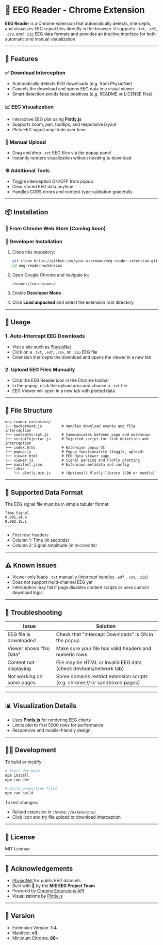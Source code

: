 # 🧠 EEG Reader - Chrome Extension

**EEG Reader** is a Chrome extension that automatically detects, intercepts, and visualizes EEG signal files directly in the browser. It supports `.txt`, `.edf`, `.csv`, and `.zip` EEG data formats and provides an intuitive interface for both automatic and manual visualization.

---

## 🚀 Features

### ✅ Download Interception
- Automatically detects EEG downloads (e.g. from PhysioNet)
- Cancels the download and opens EEG data in a visual viewer
- Smart detection avoids false positives (e.g. README or LICENSE files)

### 📈 EEG Visualization
- Interactive EEG plot using **Plotly.js**
- Supports zoom, pan, tooltips, and responsive layout
- Plots EEG signal amplitude over time

### 🧪 Manual Upload
- Drag and drop `.txt` EEG files via the popup panel
- Instantly renders visualization without needing to download

### ⚙️ Additional Tools
- Toggle interception ON/OFF from popup
- Clear stored EEG data anytime
- Handles CORS errors and content-type validation gracefully

---

## 📦 Installation

### 🔗 From Chrome Web Store (Coming Soon)

### 🧪 Developer Installation

1. Clone this repository:
   ```bash
   git clone https://github.com/your-username/eeg-reader-extension.git
   cd eeg-reader-extension
   ```

2. Open Google Chrome and navigate to:
   ```
   chrome://extensions/
   ```

3. Enable **Developer Mode**

4. Click **Load unpacked** and select the extension root directory

---

## 🧠 Usage

### 1. Auto-Intercept EEG Downloads
- Visit a site such as [PhysioNet](https://physionet.org/)
- Click on a `.txt`, `.edf`, `.csv`, or `.zip` EEG file
- Extension intercepts the download and opens the viewer in a new tab

### 2. Upload EEG Files Manually
- Click the EEG Reader icon in the Chrome toolbar
- In the popup, click the upload area and choose a `.txt` file
- EEG Viewer will open in a new tab with plotted data

---

## 📁 File Structure

```
eeg-reader-extension/
├── background.js         # Handles download events and file interception
├── contentScript.js      # Communicates between page and extension
├── scriptInjector.js     # Injected script for link detection and interception
├── index.html            # Extension popup UI
├── popup.js              # Popup functionality (toggle, upload)
├── viewer.html           # EEG data viewer page
├── viewer.js             # Signal parsing and Plotly plotting
├── manifest.json         # Extension metadata and config
└── libs/
    └── plotly.min.js     # (Optional) Plotly library (CDN or bundle)
```

---

## 🔢 Supported Data Format

The EEG signal file must be in simple tabular format:

```
Time,Signal
0.001,14.5
0.002,15.1
...
```

- First row: headers
- Column 1: Time (in seconds)
- Column 2: Signal amplitude (in microvolts)

---

## ⚠️ Known Issues

- Viewer only loads `.txt` manually (intercept handles `.edf`, `.csv`, `.zip`)
- Does not support multi-channel EEG yet
- Interception may fail if page disables content scripts or uses custom download logic

---

## 🧰 Troubleshooting

| Issue                        | Solution                                                             |
|-----------------------------|----------------------------------------------------------------------|
| EEG file is downloaded      | Check that "Intercept Downloads" is ON in the popup                 |
| Viewer shows "No Data"      | Make sure your file has valid headers and numeric rows              |
| Content not displaying      | File may be HTML or invalid EEG data (check devtools/network tab)   |
| Not working on some pages   | Some domains restrict extension scripts (e.g. chrome:// or sandboxed pages) |

---

## 📊 Visualization Details

- Uses **Plotly.js** for rendering EEG charts
- Limits plot to first 5000 rows for performance
- Responsive and mobile-friendly design

---

## 🧑‍💻 Development

To build or modify:

```bash
# Start dev mode
npm install
npm run dev

# Build production files
npm run build
```

To test changes:

- Reload extension in `chrome://extensions/`
- Click icon and try file upload or download interception

---

## 📜 License

MIT License

---

## 🙌 Acknowledgements

- [PhysioNet](https://physionet.org/) for public EEG datasets
- Built with 🧠 by the **MIE EEG Project Team**
- Powered by [Chrome Extensions API](https://developer.chrome.com/docs/extensions/)
- Visualizations by [Plotly.js](https://plotly.com/javascript/)

---

## 📌 Version

- Extension Version: **1.4**
- Manifest: **v3**
- Minimum Chrome: **88+**
